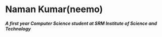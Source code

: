 # Naman Kumar(neemo)
***A first year Computer Science student at SRM Institute of Science and Technology***
